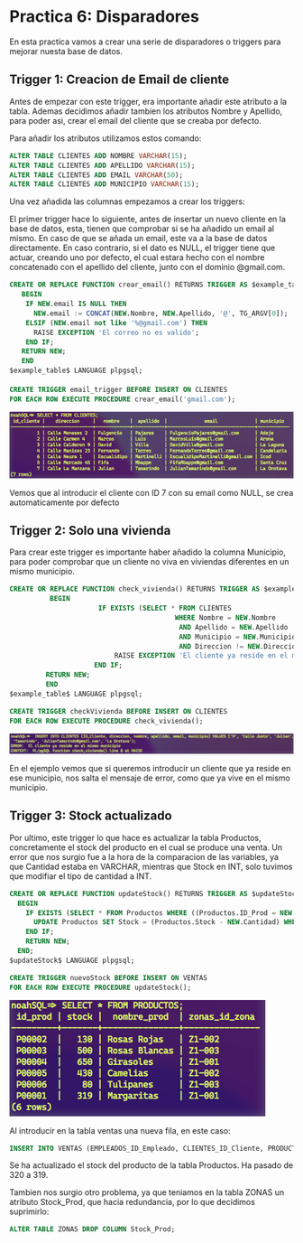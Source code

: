 # Practica 6: Disparadores

En esta practica vamos a crear una serie de disparadores o triggers para mejorar nuesta base de datos.

## Trigger 1: Creacion de Email de cliente

Antes de empezar con este trigger, era importante añadir este atributo a la tabla. Ademas decidimos añadir tambien los atributos Nombre y Apellido, para poder asi, crear el email del cliente que se creaba por defecto.

Para añadir los atributos utilizamos estos comando:

```sql
ALTER TABLE CLIENTES ADD NOMBRE VARCHAR(15);
ALTER TABLE CLIENTES ADD APELLIDO VARCHAR(15);
ALTER TABLE CLIENTES ADD EMAIL VARCHAR(50);
ALTER TABLE CLIENTES ADD MUNICIPIO VARCHAR(15);
```

Una vez añadida las columnas empezamos a crear los triggers:

El primer trigger hace lo siguiente, antes de insertar un nuevo cliente en la base de datos, esta, tienen que comprobar si se ha añadido un email al mismo. En caso de que se añada un email, este va a la base de datos directamente. En caso contrario, si el dato es NULL, el trigger tiene que actuar, creando uno por defecto, el cual estara hecho con el nombre concatenado con el apellido del cliente, junto con el dominio @gmail.com.

```sql
CREATE OR REPLACE FUNCTION crear_email() RETURNS TRIGGER AS $example_table$
   BEGIN
    IF NEW.email IS NULL THEN
      NEW.email := CONCAT(NEW.Nombre, NEW.Apellido, '@', TG_ARGV[0]);
    ELSIF (NEW.email not like '%@gmail.com') THEN
      RAISE EXCEPTION 'El correo no es valido';
    END IF;
   RETURN NEW;
   END
$example_table$ LANGUAGE plpgsql;

CREATE TRIGGER email_trigger BEFORE INSERT ON CLIENTES
FOR EACH ROW EXECUTE PROCEDURE crear_email('gmail.com');
```

![](./Images/Cap1.png)

Vemos que al introducir el cliente con ID 7 con su email como NULL, se crea automaticamente por defecto

## Trigger 2: Solo una vivienda

Para crear este trigger es importante haber añadido la columna Municipio, para poder comprobar que un cliente no viva en viviendas diferentes en un mismo municipio.

```sql
CREATE OR REPLACE FUNCTION check_vivienda() RETURNS TRIGGER AS $example_table$
          BEGIN
                      IF EXISTS (SELECT * FROM CLIENTES
                                         WHERE Nombre = NEW.Nombre
                                          AND Apellido = NEW.Apellido 
                                          AND Municipio = NEW.Municipio
                                          AND Direccion != NEW.Direccion) THEN                                            
                          RAISE EXCEPTION 'El cliente ya reside en el mismo municipio';
                     END IF;
         RETURN NEW;
         END
$example_table$ LANGUAGE plpgsql;
```

```sql
CREATE TRIGGER checkVivienda BEFORE INSERT ON CLIENTES
FOR EACH ROW EXECUTE PROCEDURE check_vivienda();
```

![](./Images/Cap2.png)

En el ejemplo vemos que si queremos introducir un cliente que ya reside en ese municipio, nos salta el mensaje de error, como que ya vive en el mismo municipio.

## Trigger 3: Stock actualizado

Por ultimo, este trigger lo que hace es actualizar la tabla Productos, concretamente el stock del producto en el cual se produce una venta.
Un error que nos surgio fue a la hora de la comparacion de las variables, ya que Cantidad estaba en VARCHAR, mientras que Stock en INT, solo tuvimos que modifiar el tipo de cantidad a INT.

```sql
CREATE OR REPLACE FUNCTION updateStock() RETURNS TRIGGER AS $updateStock$
  BEGIN
    IF EXISTS (SELECT * FROM Productos WHERE ((Productos.ID_Prod = NEW.PRODUCTOS_ID_Prod) AND (Productos.Stock >= NEW.Cantidad))) THEN
      UPDATE Productos SET Stock = (Productos.Stock - NEW.Cantidad) WHERE ((Productos.ID_Prod = NEW.PRODUCTOS_ID_Prod) AND (Productos.Stock >= NEW.Cantidad));
    END IF;
    RETURN NEW;
  END;
$updateStock$ LANGUAGE plpgsql;
```

```sql
CREATE TRIGGER nuevoStock BEFORE INSERT ON VENTAS
FOR EACH ROW EXECUTE PROCEDURE updateStock();
```

![](./Images/Cap3.png)

Al introducir en la tabla ventas una nueva fila, en este caso:

```sql
INSERT INTO VENTAS (EMPLEADOS_ID_Empleado, CLIENTES_ID_Cliente, PRODUCTOS_ID_Prod, Fecha, Cantidad) VALUES ('9', '1', 'P00001', '10-11-2021', 1);
```

Se ha actualizado el stock del producto de la tabla Productos. Ha pasado de 320 a 319.

Tambien nos surgio otro problema, ya que teniamos en la tabla ZONAS un atributo Stock_Prod, que hacia redundancia, por lo que decidimos suprimirlo:

```sql
ALTER TABLE ZONAS DROP COLUMN Stock_Prod;
```